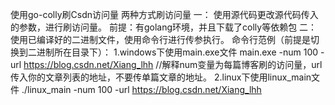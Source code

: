 使用go-colly刷Csdn访问量
两种方式刷访问量
一：
    使用源代码更改源代码传入的参数，进行刷访问量。
    前提：有golang环境，并且下载了colly等依赖包
二：
    使用已编译好的二进制文件，使用命令行进行传参执行。
    命令行范例（前提是切换到二进制所在目录下）：
        1.windows下使用main.exe文件 main.exe -num 100 -url https://blog.csdn.net/Xiang_lhh
        //解释num变量为每篇博客刷的访问量，url传入你的文章列表的地址，不要传单篇文章的地址。
        2.linux下使用linux_main文件 ./linux_main -num 100 -url https://blog.csdn.net/Xiang_lhh